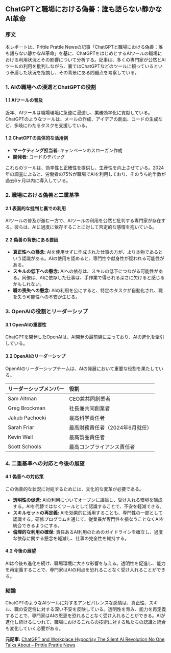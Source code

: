 ## ChatGPTと職場における偽善：誰も語らない静かなAI革命

### 序文

本レポートは、Prittle Prattle Newsの記事「ChatGPTと職場における偽善：誰も語らない静かなAI革命」を基に、ChatGPTをはじめとするAIツールの職場における利用状況とその影響について分析する。記事は、多くの専門家が公然とAIツールの利用を批判しながら、裏ではChatGPTなどのツールに頼っているという矛盾した状況を指摘し、その背景にある問題点を考察している。

### 1. AIの職場への浸透とChatGPTの役割

#### 1.1 AIツールの普及

近年、AIツールは職場環境に急速に浸透し、業務効率化に貢献している。ChatGPTのようなツールは、メールの作成、アイデアの創出、コードの生成など、多岐にわたるタスクを支援している。

#### 1.2 ChatGPTの具体的な活用例

* **マーケティング担当者:** キャンペーンのスローガン作成
* **開発者:** コードのデバッグ

これらのツールは、効率性と正確性を提供し、生産性を向上させている。2024年の調査によると、労働者の75%が職場でAIを利用しており、そのうち約半数が過去6ヶ月以内に導入している。

### 2. 職場における偽善と二重基準

#### 2.1 表面的な批判と裏での利用

AIツールの普及が進む一方で、AIツールの利用を公然と批判する専門家が存在する。彼らは、AIに過度に依存することに対して否定的な感情を抱いている。

#### 2.2 偽善の背景にある要因

* **真正性への懸念:** AIを使用せずに作成された仕事の方が、より本物であるという認識がある。AIの使用を認めると、専門性や献身性が疑われる可能性がある。
* **スキルの低下への懸念:** AIへの依存は、スキルの低下につながる可能性がある。同僚は、AIに依存した仕事は、手作業で得られる深さに欠けると感じるかもしれない。
* **職の喪失への懸念:** AIの利用を公にすると、特定のタスクが自動化され、職を失う可能性への不安が生じる。

### 3. OpenAIの役割とリーダーシップ

#### 3.1 OpenAIの重要性

ChatGPTを開発したOpenAIは、AI開発の最前線に立っており、AIの進化を牽引している。

#### 3.2 OpenAIのリーダーシップ

OpenAIのリーダーシップチームは、AIの発展において重要な役割を果たしている。

| リーダーシップメンバー | 役割 |
| :--------------------- | :--------------------------------- |
| Sam Altman | CEO兼共同創業者 |
| Greg Brockman | 社長兼共同創業者 |
| Jakub Pachocki | 最高科学責任者 |
| Sarah Friar | 最高財務責任者（2024年6月就任） |
| Kevin Weil | 最高製品責任者 |
| Scott Schools | 最高コンプライアンス責任者 |

### 4. 二重基準への対応と今後の展望

#### 4.1 偽善への対応策

この偽善的な状況に対処するためには、文化的な変革が必要である。

* **透明性の促進:** AIの利用についてオープンに議論し、受け入れる環境を醸成する。AIを代替ではなくツールとして認識することで、不安を軽減できる。
* **スキルセットの再定義:** AIを効果的に活用することも、専門性の一部として認識する。研修プログラムを通じて、従業員が専門性を損なうことなくAIを統合できるようにする。
* **倫理的な利用の確保:** 責任あるAI利用のためのガイドラインを確立し、過度な依存に関する懸念を軽減し、仕事の完全性を維持する。

#### 4.2 今後の展望

AIは今後も進化を続け、職場環境に大きな影響を与える。透明性を促進し、能力を再定義することで、専門家はAIの利点を恐れることなく受け入れることができる。

### 結論

ChatGPTのようなAIツールに対するアンビバレンスな感情は、真正性、スキル、職の安定性に対する深い不安を反映している。透明性を育み、能力を再定義することで、専門家はAIの恩恵を恐れることなく受け入れることができる。AIが進化し続けるにつれて、職場におけるこれらの技術に対する私たちの認識と統合も変化していく必要がある。


**元記事:** [ChatGPT and Workplace Hypocrisy The Silent AI Revolution No One Talks About – Prittle Prattle News](https://www.prittleprattlenews.com/business/chatgpt-and-workplace-hypocrisy/)